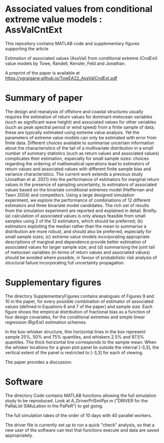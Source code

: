 # Associated values from conditional extreme value models : AssValCntExt

This repository contains MATLAB code and supplementary figures supporting the article

Estimation of associated values (AssVal) from conditional extreme (CndExt) value models by Towe, Randell, Kensler, Feld and Jonathan.

A preprint of the paper is available at https://ygraigarw.github.io/TowEA22_AssValCndExt.pdf

# Summary of paper

The design and reanalysis of offshore and coastal structures usually requires the estimation of return values for dominant metocean variables (such as significant wave height) and associated values for other variables (such as peak spectral period or wind speed) from a finite sample of data; these are typically estimated using extreme value analysis. Yet the parameters of extreme value models can only be estimated with error from finite data. Different choices available to summarise uncertain information about the characteristics of the tail of a multivariate distribution in a small number of summary statistics (such as return values and associated values) complicates their estimation, especially for small sample sizes: choices regarding the ordering of mathematical operations lead to estimators of return values and associated values with different finite sample bias and variance characteristics. The current work extends a previous study (Jonathan et al. 2021) into the performance of estimators for marginal return values in the presence of sampling uncertainty, to estimators of associated values based on the bivariate conditional extremes model (Heffernan and Tawn 2004) and competitors. Using a large designed simulation experiment, we explore the performance of combinations of 12 different estimators and three bivariate model candidates. The rich set of results from the simulation experiment are reported and explained in detail. Briefly: (a) calculation of associated values is only always feasible from small samples using 2 of the 12 estimators, which should be preferred; (b) estimators exploiting the median rather than the mean to summarise a distribution are more robust, and should also be preferred, especially for small sample sizes; (c) extreme value models incorporating appropriate descriptions of marginal and dependence provide better estimation of associated values for larger sample size; and (d) summarising the joint tail of metocean variables (in terms of return values and associated values) should be avoided where possible, in favour of probabilistic risk analysis of structural failure incorporating full uncertainty propagation.

# Supplementary figures

The directory SupplementaryFigures contains analogues of Figures 9 and 10 in the paper, for every possible combination of estimator of associated values (defined in Equations 6 and 7 of the paper) and sample size. Each figure shows the empirical distribution of fractional bias as a function of four design covariates, for the conditional extremes and simple linear regression (RgrEst) estimation schemes. 

In the box-whisker structure, thin horizontal lines in the box represent sample 25\%, 50\% and 75\% quantiles, and whiskers 2.5\% and 97.5\% quantiles. The thick horizontal line corresponds to the sample mean. When the whisker locations for a given plot panel lie outside the interval [-3,3], the vertical extent of the panel is restricted to [-3,3] for each of viewing. 

The paper provides a discussion.

# Software

The directory Code contains MATLAB functions allowing the full simulation study to be reproduced. Look at A_DriverPrlSmlPpr.m ("DRIVER for the PaRaLlel SiMuLation in the PaPeR") to get going. 

The full simulation takes of the order of 10 days with 40 parallel workers.

The driver file is currently set up to run a quick "check" analysis, so that a new user of the software can test that functions execute and data are saved appropriately.
